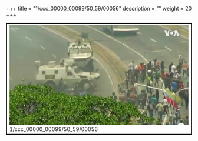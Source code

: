 +++
title = "1/ccc_00000_00099/50_59/00056"
description = ""
weight = 20
+++

<table style="border:2px solid black;max-width:800px;max-height:800px;" 
><tr><td>
<img class="center-fit-jpg"
src="/jpg_/aaa_20190430_NxaOmWaI8sI_00055.jpg">
1/ccc_00000_00099/50_59/00056
</img></td></tr></table>

